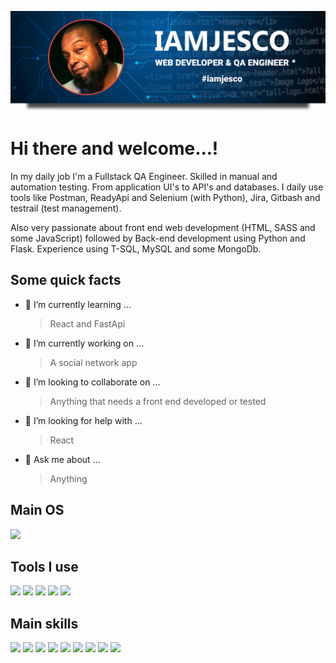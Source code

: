 
![](https://github.com/iamjesco/promo-media/blob/master/curcoder-logo.png?raw=true)

# Hi there and welcome...!

In my daily job I'm a Fullstack QA Engineer. Skilled in manual and automation testing. From application UI's to API's and databases. I daily use tools like Postman, ReadyApi and Selenium (with Python), Jira, Gitbash and testrail (test management).

Also very passionate about front end web development (HTML, SASS and some JavaScript) followed by Back-end development using Python and Flask. Experience using T-SQL, MySQL and some MongoDb. 


## Some quick facts 

- 🌱 I’m currently learning ...
    > React and FastApi
- 🔭 I’m currently working on ...
    > A social network app 
- 👯 I’m looking to collaborate on ...
    > Anything that needs a front end developed or tested
- 🤔 I’m looking for help with ...
    > React
- 💬 Ask me about ...
    > Anything

## Main OS

![](https://img.shields.io/static/v1?label=&message=MacOS&color=000000&logo=apple) 

## Tools I use

![](https://img.shields.io/static/v1?label=&message=VSCode&color=000000&logo=visual-studio-code) 
![](https://img.shields.io/static/v1?label=&message=Pycharm&color=000000&logo=jetbrains) 
![](https://img.shields.io/static/v1?label=&message=Webstorm&color=000000&logo=jetbrains) 
![](https://img.shields.io/static/v1?label=&message=Postman&color=000000&logo=postman) 
![](https://img.shields.io/static/v1?label=&message=Git-bash&color=000000&logo=git) 

## Main skills

![](https://img.shields.io/static/v1?label=&message=Python&color=000000&logo=python) 
![](https://img.shields.io/static/v1?label=&message=Html5&color=000000&logo=html5) 
![](https://img.shields.io/static/v1?label=&message=Css3&color=000000&logo=css3) 
![](https://img.shields.io/static/v1?label=&message=Sass&color=000000&logo=sass) 
![](https://img.shields.io/static/v1?label=&message=Javascript&color=000000&logo=javascript) 
![](https://img.shields.io/static/v1?label=&message=Jinja&color=000000&logo=jinja) 
![](https://img.shields.io/static/v1?label=&message=Flask&color=000000&logo=flask) 
![](https://img.shields.io/static/v1?label=&message=Mongo-DB&color=000000&logo=MongoDB) 
![](https://img.shields.io/static/v1?label=&message=SQLite3&color=000000&logo=sqlite) 
